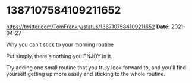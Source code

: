 # 1387107584109211652
https://twitter.com/TomFrankly/status/1387107584109211652
**Date:** 2021-04-27

Why you can't stick to your morning routine

Put simply, there's nothing you ENJOY in it.

Try adding one small routine that you truly look forward to, and you'll find yourself getting up more easily and sticking to the whole routine.
